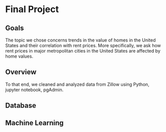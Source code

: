 # Final Project

## Goals
The topic we chose concerns trends in the value of homes in the United States and their correlation with rent prices. More specifically, we ask how rent prices in major metropolitan cities in the United States are affected by home values. 

## Overview
To that end, we cleaned and analyzed data from Zillow using Python, jupyter notebook, pgAdmin. 

## Database


## Machine Learning 
